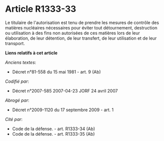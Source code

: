 # Article R1333-33

Le titulaire de l'autorisation est tenu de prendre les mesures de contrôle des matières nucléaires nécessaires pour éviter
tout détournement, destruction ou utilisation à des fins non autorisées de ces matières lors de leur élaboration, de leur
détention, de leur transfert, de leur utilisation et de leur transport.

**Liens relatifs à cet article**

_Anciens textes_:

  - Décret n°81-558 du 15 mai 1981 - art. 9 (Ab)

_Codifié par_:

  - Décret n°2007-585 2007-04-23 JORF 24 avril 2007

_Abrogé par_:

  - Décret n°2009-1120 du 17 septembre 2009 - art. 1

_Cité par_:

  - Code de la défense. - art. R1333-34 (Ab)
  - Code de la défense. - art. R1333-35 (Ab)
